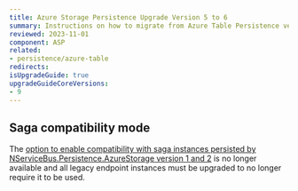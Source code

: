 ```yaml
---
title: Azure Storage Persistence Upgrade Version 5 to 6
summary: Instructions on how to migrate from Azure Table Persistence version 5 to 6
reviewed: 2023-11-01
component: ASP
related:
- persistence/azure-table
redirects:
isUpgradeGuide: true
upgradeGuideCoreVersions:
- 9
---
```


## Saga compatibility mode

The [option to enable compatibility with saga instances persisted by NServiceBus.Persistence.AzureStorage version 1 and 2](/persistence/azure-table/configuration.md?version=astp_5#saga-compatibility-configuration) is no longer available and all legacy endpoint instances must be upgraded to no longer require it to be used.
